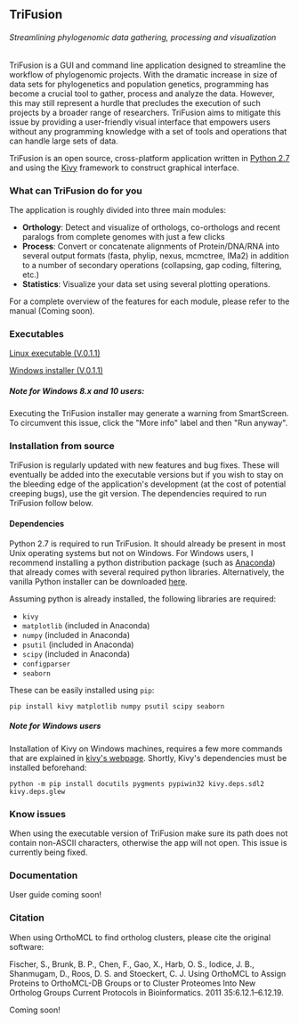 ## TriFusion
###### Streamlining phylogenomic data gathering, processing and visualization

TriFusion is a GUI and command line application designed to streamline the workflow of phylogenomic projects. With the dramatic increase in size of data sets for phylogenetics and population genetics, programming has become a crucial tool to gather, process and analyze the data. However, this may still represent a hurdle that precludes the execution of such projects by a broader range of researchers. TriFusion aims to mitigate this issue by providing a user-friendly visual interface that empowers users without any programming knowledge with a set of tools and operations that can handle large sets of data.

TriFusion is an open source, cross-platform application written in [Python 2.7](https://www.python.org/) and using the [Kivy](https://github.com/kivy/kivy) framework to construct graphical interface.

### What can TriFusion do for you

The application is roughly divided into three main modules: 

- **Orthology**: Detect and visualize of orthologs, co-orthologs and recent paralogs from complete genomes with just a few clicks
- **Process**: Convert or concatenate alignments of Protein/DNA/RNA into several output formats (fasta, phylip, nexus, mcmctree, IMa2) in addition to a number of secondary operations (collapsing, gap coding, filtering, etc.)
- **Statistics**: Visualize your data set using several plotting operations.

For a complete overview of the features for each module, please refer to the manual (Coming soon).

### Executables

[Linux executable (V.0.1.1)](https://github.com/ODiogoSilva/TriFusion/releases/download/v0.1.1/TriFusion-linux_current.zip)

[Windows installer (V.0.1.1)](https://github.com/ODiogoSilva/TriFusion/releases/download/v0.1.1/TriFusion-windows_current.msi)

##### Note for Windows 8.x and 10 users:

Executing the TriFusion installer may generate a warning from SmartScreen. To circumvent this issue, click the "More info" label and then "Run anyway".

### Installation from source

TriFusion is regularly updated with new features and bug fixes. These will eventually be added into the executable versions but if you wish to stay on the bleeding edge of the application's development (at the cost of potential creeping bugs), use the git version. The dependencies required to run TriFusion follow below.

#### Dependencies

Python 2.7 is required to run TriFusion. It should already be present in most Unix operating systems but not on Windows. For Windows users, I recommend installing a python distribution package (such as [Anaconda](https://www.continuum.io/downloads#_windows)) that already comes with several required python libraries. Alternatively, the vanilla Python installer can be downloaded [here](https://www.python.org/downloads/).

Assuming python is already installed, the following libraries are required:

- `kivy` 
- `matplotlib` (included in Anaconda)
- `numpy` (included in Anaconda)
- `psutil` (included in Anaconda)
- `scipy` (included in Anaconda)
- `configparser`
- `seaborn`

These can be easily installed using `pip`:

```
pip install kivy matplotlib numpy psutil scipy seaborn
```

##### Note for Windows users

Installation of Kivy on Windows machines, requires a few more commands that are explained in [kivy's webpage](https://kivy.org/docs/installation/installation-windows.html#installation). Shortly, Kivy's dependencies must be installed beforehand:

```
python -m pip install docutils pygments pypiwin32 kivy.deps.sdl2 kivy.deps.glew
```

### Know issues

When using the executable version of TriFusion make sure its path does not contain non-ASCII characters, otherwise the app will not open. This issue is currently being fixed.

### Documentation

User guide coming soon!

### Citation

When using OrthoMCL to find ortholog clusters, please cite the original software:

Fischer, S., Brunk, B. P., Chen, F., Gao, X., Harb, O. S., Iodice, J. B., Shanmugam, D., Roos, D. S. and Stoeckert, C. J. Using OrthoMCL to Assign Proteins to OrthoMCL-DB Groups or to Cluster Proteomes Into New Ortholog Groups Current Protocols in Bioinformatics. 2011 35:6.12.1–6.12.19.

Coming soon!
